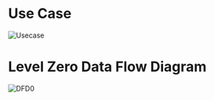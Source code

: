 # Use Case

![Usecase](https://user-images.githubusercontent.com/89658708/132314434-2894c1ad-f9f1-4f8c-a673-b5f177deff68.png)


# Level Zero Data Flow Diagram

![DFD0](https://user-images.githubusercontent.com/89658708/132314603-38c53a39-257c-4a49-9673-fcb04236f8d5.png)

